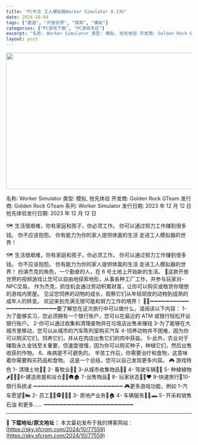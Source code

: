 ```yaml
---
title: "PC中文 工人模拟器Worker Simulator 8.13G"
date: 2024-10-04
tags: ["建造", "开放世界", "探索", "模拟"]
categories: ["PC游戏下载", "PC游戏专区"]
excerpt: "名称: Worker Simulator 类型: 模拟, 抢先体验 开发商: Golden Rock GTeam 发行商: Golden Rock GTeam 系列: Worker Simulator 发行日期: 2023 年 12 月 12 日 抢先体验发行日期: 2023 年 12 月 12 日&hellip;"
layout: post
---
```


<img class="aligncenter size-full wp-image-77560" src="https://sky.sfcrom.com/wp-content/uploads/2024/10/2024100408291486.webp" alt="" width="660" height="370" />

名称: Worker Simulator
类型: 模拟, 抢先体验
开发商: Golden Rock GTeam
发行商: Golden Rock GTeam
系列: Worker Simulator
发行日期: 2023 年 12 月 12 日
抢先体验发行日期: 2023 年 12 月 12 日

🗺️​ 生活很艰难，你有家庭和孩子，你必须工作。 你可以通过努力工作赚到很多钱。 你不应该抱怨。 你有能力为你的家人提供体面的生活 走进工人模拟器的世界！

🗺️​ 生活很艰难，你有家庭和孩子，你必须工作。 你可以通过努力工作赚到很多钱。 你不应该抱怨。 你有能力为你的家人提供体面的生活
走进工人模拟器的世界！ 扮演杰克的角色，一个勤奋的人，在 6 号土地上开始新的生活。 📍​ 这款开放世界的视频游戏让您可以自由地探索地形，从事各种工厂工作，并参与玩家对- NPC交易。 作为杰克，抓住机会通过劳动积累财富，让你可以购买或租赁你理想的游戏内房屋。 见证您饲养的动物的成长，观察它们从年轻顽皮的动物到成熟的成年人的转变。 欢迎来到充满无限可能和努力工作的境界！ 🏃🏻​
➖​➖​➖​➖​➖​➖​➖​➖​➖​➖​➖​➖​➖​➖​➖​➖​➖​➖​➖​➖​➖​➖​➖​
要了解您在这次旅行中可以做什么，请阅读以下内容：
1- 为了能够实习，您必须拥有一个银行账户，您可以在最近的 ATM 或银行轻松开设银行账户。
2-你可以通过收集和清理废物并在垃圾店出售来赚钱
3-为了能够在大城市里移动，您可以从城市的汽车陈列室购买汽车
4-饲养动物并不困难，因为你可以购买它们，饲养它们，并从在肉店出售它们的肉中获益。
5-此外，农业对于赚取永久金钱至关重要，但速度很慢，因为你可以购买种子，种植它们，然后出售收获的作物。
6、疾病是不可避免的。 辛苦工作后，你需要治疗和食物，这意味着你需要购买药品和食物。
这是一个总结，您可以自己发现更多内容。
🎮​ 游戏特色
1- 清理土地​🧑‍🔧​
2- 畜牧业🐏​🐐​
3-从城市收集物品🧊​🍶​
4- 驾驶车辆🚖​🚗​
5- 种植植物🌶️​🍉​🍎​🍓​
6-建造房屋和谷仓👷🏻​🛖​🏚️​
7-出售物品🛒​
8- 玩家状态🍹​🍗​❤️​
9-快速旅行🎑​
10-银行系统💰​
➖​➖​➖​➖​➖​➖​➖​➖​➖​➖​➖​➖​➖​➖​➖​➖​➖​➖​➖​➖​➖​➖​➖​
🎮​ 更多游戏功能，例如
1-汽车愿望🚚​🏍️​
2- 员工🧑‍🌾​🕵️​👩‍🌾​👷​
3- 房地产业务🏩​🏠​
4- 车辆服务🚜​🚛​🛻​
5- 开采和销售石油
和更多......
➖​➖​➖​➖​➖​➖​➖​➖​➖​➖​➖​➖​➖​➖​➖​➖​➖​➖​➖​➖​➖​➖​➖​

---
📖 **下载地址/原文地址：** 本文最初发布于我的博客网站：[https://sky.sfcrom.com/2024/10/77559](https://sky.sfcrom.com/2024/10/77559)
